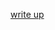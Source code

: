[write up](https://0x00jeff.github.io/dynamically-extracting-the-encryption-key-from-a-simple-ransomware.rb)
